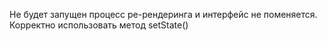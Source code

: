Не будет запущен процесс ре-рендеринга и интерфейс не поменяется. Корректно
использовать метод setState()